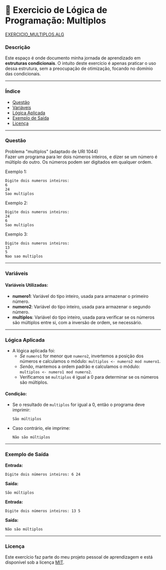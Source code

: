 
# 🚀 Exercicio de Lógica de Programação: Multiplos

<a href="/logica-de-programação/VisualG_Portugol/Estrutura_Condicional/Exercicios/exercicio_multiplos/exercicio_multiplos.alg">EXERCICIO_MULTIPLOS.ALG</a>

### Descrição

Este espaço é onde documento minha jornada de aprendizado em **estruturas condicionais**. O intuito deste exercício é apenas praticar o uso dessa estrutura, sem a preocupação de otimização, focando no domínio das condicionais.

---

### Índice

- [Questão](#questão)
- [Variáveis](#variáveis)
- [Lógica Aplicada](#lógica-aplicada)
- [Exemplo de Saída](#exemplo-de-saída)
- [Licença](#licença)

---

### Questão

Problema "multiplos" (adaptado de URI 1044)  
Fazer um programa para ler dois números inteiros, e dizer se um número é múltiplo do outro. Os números podem ser digitados em qualquer ordem.

Exemplo 1:
```
Digite dois numeros inteiros:
6
24
Sao multiplos
```

Exemplo 2:
```
Digite dois numeros inteiros:
24
6
Sao multiplos
```

Exemplo 3:
```
Digite dois numeros inteiros:
13
5
Nao sao multiplos
```

---

### Variáveis

#### Variáveis Utilizadas:

- **numero1**: Variável do tipo inteiro, usada para armazenar o primeiro número.
- **numero2**: Variável do tipo inteiro, usada para armazenar o segundo número.
- **multiplos**: Variável do tipo inteiro, usada para verificar se os números são múltiplos entre si, com a inversão de ordem, se necessário.

---

### Lógica Aplicada

- A lógica aplicada foi:
  - *Se* `numero1` for menor que `numero2`, invertemos a posição dos números e calculamos o módulo: `multiplos <- numero2 mod numero1`.
  - *Senão*, mantemos a ordem padrão e calculamos o módulo: `multiplos <- numero1 mod numero2`.
  - Verificamos se `multiplos` é igual a 0 para determinar se os números são múltiplos.

#### Condição:

- Se o resultado de `multiplos` for igual a 0, então o programa deve imprimir:
  ```
  São múltiplos
  ```
- Caso contrário, ele imprime:
  ```
  Não são múltiplos
  ```

---

### Exemplo de Saída

**Entrada:**
```
Digite dois números inteiros: 6 24
```

**Saída:**
```
São múltiplos
```

**Entrada:**
```
Digite dois números inteiros: 13 5
```

**Saída:**
```
Não são múltiplos
```

---

### Licença

Este exercício faz parte do meu projeto pessoal de aprendizagem e está disponível sob a licença [MIT](/LICENSE.md).
